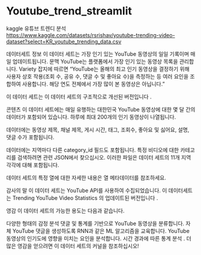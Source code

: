 # Youtube_trend_streamlit

kaggle 유튜브 트렌디 분석
https://www.kaggle.com/datasets/rsrishav/youtube-trending-video-dataset?select=KR_youtube_trending_data.csv

데이터세트 정보
이 데이터 세트는 가장 인기 있는 YouTube 동영상의 일일 기록이며 매일 업데이트됩니다.
문맥
YouTube는 플랫폼에서 가장 인기 있는 동영상 목록을 관리합니다. Variety 잡지에 따르면 “YouTube는 올해의 최고 인기 동영상을 결정하기 위해 사용자 상호 작용(조회 수, 공유 수, 댓글 수 및 좋아요 수)을 측정하는 등 여러 요인을 조합하여 사용합니다. 해당 연도 전체에서 가장 많이 본 동영상은 아닙니다.”

이 데이터 세트는 이 데이터 세트의 구조적으로 개선된 버전입니다 .

콘텐츠
이 데이터 세트에는 매일 유행하는 대한민국 YouTube 동영상에 대한 몇 달 간의 데이터가 포함되어 있습니다.
하루에 최대 200개의 인기 동영상이 나열됩니다.

데이터에는 동영상 제목, 채널 제목, 게시 시간, 태그, 조회수, 좋아요 및 싫어요, 설명, 댓글 수가 포함됩니다.

데이터에는 지역마다 다른 category_id 필드도 포함됩니다. 특정 비디오에 대한 카테고리를 검색하려면 관련 JSON에서 찾으십시오. 이러한 파일은 데이터 세트의 11개 지역 각각에 대해 포함됩니다.

데이터 세트의 특정 열에 대한 자세한 내용은 열 메타데이터를 참조하세요.

감사의 말
이 데이터 세트는 YouTube API를 사용하여 수집되었습니다.
이 데이터세트는 Trending YouTube Video Statistics 의 업데이트된 버전입니다 .

영감
이 데이터 세트의 가능한 용도는 다음과 같습니다.

다양한 형태의 감정 분석
댓글 및 통계를 기반으로 YouTube 동영상을 분류합니다.
자체 YouTube 댓글을 생성하도록 RNN과 같은 ML 알고리즘을 교육합니다.
YouTube 동영상의 인기도에 영향을 미치는 요인을 분석합니다.
시간 경과에 따른 통계 분석 .
더 많은 영감을 얻으려면 이 데이터 세트의 커널을 참조하십시오!
